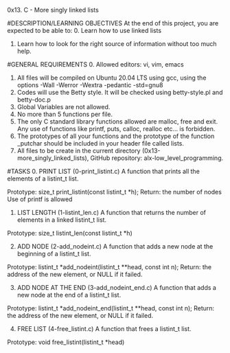 0x13. C - More singly linked lists

#DESCRIPTION/LEARNING OBJECTIVES
At the end of this project, you are expected to be able to:
0. Learn how to use linked lists
1. Learn how to look for the right source of information without too much help.

#GENERAL REQUIREMENTS
0. Allowed editors: vi, vim, emacs
1. All files will be compiled on Ubuntu 20.04 LTS using gcc, using the options -Wall -Werror -Wextra -pedantic -std=gnu8
2. Codes will use the Betty style. It will be checked using betty-style.pl and betty-doc.p
3. Global Variables are not allowed.
4. No more than 5 functions per file.
5. The only C standard library functions allowed are malloc, free and exit. Any use of functions like printf, puts, calloc, realloc etc… is forbidden.
6. The prototypes of all your functions and the prototype of the function _putchar should be included in your header file called lists.
7. All files to be create in the current directory (0x13-more_singly_linked_lists), GitHub repository: alx-low_level_programming.

#TASKS
0. PRINT LIST (0-print_listint.c)
A function that prints all the elements of a listint_t list.

Prototype: size_t print_listint(const listint_t *h);
Return: the number of nodes
Use of printf is allowed

1. LIST LENGTH (1-listint_len.c)
A function that returns the number of elements in a linked listint_t list.

Prototype: size_t listint_len(const listint_t *h)

2. ADD NODE (2-add_nodeint.c)
A function that adds a new node at the beginning of a listint_t list.

Prototype: listint_t *add_nodeint(listint_t **head, const int n);
Return: the address of the new element, or NULL if it failed.

3. ADD NODE AT THE END (3-add_nodeint_end.c)
A function that adds a new node at the end of a listint_t list.

Prototype: listint_t *add_nodeint_end(listint_t **head, const int n);
Return: the address of the new element, or NULL if it failed.

4. FREE LIST (4-free_listint.c)
A function that frees a listint_t list.

Prototype: void free_listint(listint_t *head)

